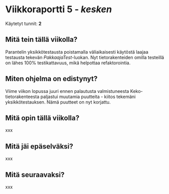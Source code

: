 # Viikkoraportti 5 - *kesken*

Käytetyt tunnit: __2__

## Mitä tein tällä viikolla?

Parantelin yksikkötestausta poistamalla väliaikaisesti käytöstä laajaa testausta tekevän *PakkaajaTest*-luokan. Nyt tietorakenteiden omilla testeillä on lähes 100% testikattavuus, mikä helpottaa refaktorointia.

## Miten ohjelma on edistynyt?

Viime viikon lopussa juuri ennen palautusta valmistuneesta Keko-tietorakenteesta paljastui muutamia puutteita - kiitos tekemäni yksikkötestauksen. Nämä puutteet on nyt korjattu.

## Mitä opin tällä viikolla?

xxx

## Mitä jäi epäselväksi?

xxx

## Mitä seuraavaksi?

xxx
